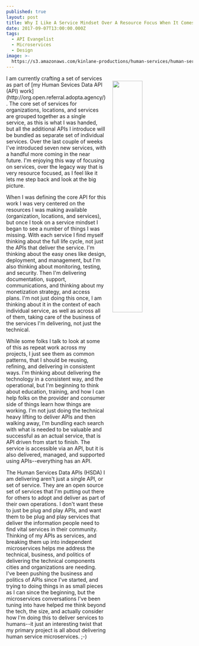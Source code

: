 ```yaml
---
published: true
layout: post
title: Why I Like A Service Mindset Over A Resource Focus When It Comes To APIs
date: 2017-09-07T13:00:00.000Z
tags:
  - API Evangelist
  - Microservices
  - Design
image: >-
  https://s3.amazonaws.com/kinlane-productions/human-services/human-services-docs-screenshot.png
---
```

<p><img src="https://s3.amazonaws.com/kinlane-productions/human-services/human-services-docs-screenshot.png" align="right" width="40%" style="padding: 15px;" /></p>I am currently crafting a set of services as part of [my Human Sevices Data API (API) work](http://org.open.referral.adopta.agency/). The core set of services for organizations, locations, and services are grouped together as a single service, as this is what I was handed, but all the additional APIs I introduce will be bundled as separate set of individual services. Over the last couple of weeks I've introduced seven new services, with a handful more coming in the near future. I'm enjoying this way of focusing on services, over the legacy way that is very resource focused, as I feel like it lets me step back and look at the big picture.

When I was defining the core API for this work I was very centered on the resources I was making available (organization, locations, and services), but once I took on a service mindset I began to see a number of things I was missing. With each service I find myself thinking about the full life cycle, not just the APIs that deliver the service. I'm thinking about the easy ones like design, deployment, and management, but I'm also thinking about monitoring, testing, and security. Then I'm delivering documentation, support, communications, and thinking about my monetization strategy, and access plans. I'm not just doing this once, I am thinking about it in the context of each individual service, as well as across all of them, taking care of the business of the services I'm delivering, not just the technical.

While some folks I talk to look at some of this as repeat work across my projects, I just see them as common patterns, that I should be reusing, refining, and delivering in consistent ways. I'm thinking about delivering the technology in a consistent way, and the operational, but I'm beginning to think about education, training, and how I can help folks on the provider and consumer side of things learn how things are working. I'm not just doing the technical heavy lifting to deliver APIs and then walking away, I'm bundling each search with what is needed to be valuable and successful as an actual service, that is API driven from start to finish. The service is accessible via an API, but it is also delivered, managed, and supported using APIs--everything has an API.

The Human Services Data APIs (HSDA) I am delivering aren't just a single API, or set of service. They are an open source set of services that I'm putting out there for others to adopt and deliver as part of their own operations. I don't want these to just be plug and play APIs, and want them to be plug and play services that deliver the information people need to find vital services in their community. Thinking of my APIs as services, and breaking them up into independent microservices helps me address the technical, business, and politics of delivering the technical components cities and organizations are needing. I've been pushing the business and politics of APIs since I've started, and trying to doing things in as small pieces as I can since the beginning, but the microservices conversations I've been tuning into have helped me think beyond the tech, the size, and actually consider how I'm doing this to deliver services to humans--it just an interesting twist that my primary project is all about delivering human service microservices. ;-)
